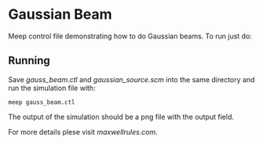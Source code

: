 # Gaussian Beam

Meep control file demonstrating how to do Gaussian beams. To run just do:

## Running

Save *gauss_beam.ctl* and *gaussian_source.scm* into the same directory and run the simulation file with:

```
meep gauss_beam.ctl 
```

The output of the simulation should be a png file with the output field.


For more details plese visit *maxwellrules.com*.
